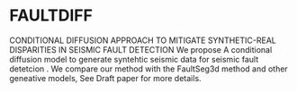 # FAULTDIFF
 CONDITIONAL DIFFUSION APPROACH TO MITIGATE SYNTHETIC-REAL DISPARITIES IN SEISMIC FAULT DETECTION 
 We propose A conditional diffusion model to generate syntehtic seismic data for seismic fault detetcion . We compare our method with the FaultSeg3d method and other geneative models, See Draft paper for more details.
